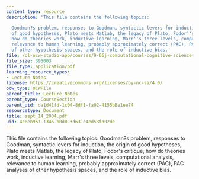 ```yaml
---
content_type: resource
description: 'This file contains the following topics:

  Goodman?s problem, responses to Goodman, syntactic levers for induction, the origin
  of good hypotheses, Plato meets Matlab, the legacy of Plato, Fodor''s critique,
  how do theories work, inductive learning, Marr''s three levels, computational analysis,
  relevance to human learning, probably approximately correct (PAC), PAC analyses
  of other hypothesis spaces, and the role of inductive bias.'
file: /ol-ocw-studio-app/courses/9-66j-computational-cognitive-science-fall-2004/4e8eb9511346b0d03d63e4ed53fd02de_sept_14_2004.pdf
file_size: 395003
file_type: application/pdf
learning_resource_types:
- Lecture Notes
license: https://creativecommons.org/licenses/by-nc-sa/4.0/
ocw_type: OCWFile
parent_title: Lecture Notes
parent_type: CourseSection
parent_uid: da1d41fd-1c04-8df1-fa02-4155b8e1ee74
resourcetype: Document
title: sept_14_2004.pdf
uid: 4e8eb951-1346-b0d0-3d63-e4ed53fd02de
---
```

This file contains the following topics:
Goodman?s problem, responses to Goodman, syntactic levers for induction, the origin of good hypotheses, Plato meets Matlab, the legacy of Plato, Fodor's critique, how do theories work, inductive learning, Marr's three levels, computational analysis, relevance to human learning, probably approximately correct (PAC), PAC analyses of other hypothesis spaces, and the role of inductive bias.
